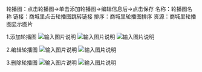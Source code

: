 轮播图：点击轮播图→单击添加轮播图→编辑信息后→点击保存
名称：轮播图名称
链接：商城里点击轮播图跳转链接
排序：商城里轮播图排序
资源：商城里轮播图显示图片

1.添加轮播图
![输入图片说明](https://images.gitee.com/uploads/images/2021/0508/135743_c329f5ae_8867015.png "屏幕截图.png")
![输入图片说明](https://images.gitee.com/uploads/images/2021/0508/140048_abb46bb4_8867015.png "屏幕截图.png")
![输入图片说明](https://images.gitee.com/uploads/images/2021/0508/140235_2b385e98_8867015.png "屏幕截图.png")

2.编辑轮播图
![输入图片说明](https://images.gitee.com/uploads/images/2021/0601/112727_dba65138_8867015.png "屏幕截图.png")
![输入图片说明](https://images.gitee.com/uploads/images/2021/0601/112814_33d73831_8867015.png "屏幕截图.png")

3.删除轮播图
![输入图片说明](https://images.gitee.com/uploads/images/2021/0601/112938_1a83da47_8867015.png "屏幕截图.png")
![输入图片说明](https://images.gitee.com/uploads/images/2021/0601/113022_5dffd127_8867015.png "屏幕截图.png")
